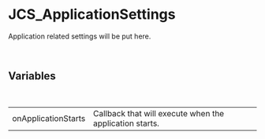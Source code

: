 <!--
   - $File: JCS_ApplicationSettings.html $
   - $Date: 2018-10-01 02:52:12 $
   - $Revision: $
   - $Creator: Jen-Chieh Shen $
   - $Notice: See LICENSE.txt for modification and distribution information
   -                   Copyright © 2018 by Shen, Jen-Chieh $
-->


<div id="content-header">
  <h1>JCS_ApplicationSettings</h1>
</div>

<p>
  Application related settings will be put here.
</p>


<br/>
<h2>Variables</h2>
<br/>

<table>
  <tr>
    <td>onApplicationStarts</td>
    <td>Callback that will execute when the application starts.</td>
  </tr>
</table>
